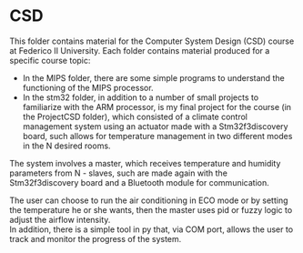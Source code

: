 # CSD
This folder contains material for the Computer System Design (CSD) course at Federico II University. 
Each folder contains material produced for a specific course topic:

- In the MIPS folder, there are some simple programs to understand the functioning of the MIPS processor.
- In the stm32 folder, in addition to a number of small projects to familiarize with the ARM processor, is my final project for the course (in the ProjectCSD folder), which consisted of a climate control management system using an actuator made with a Stm32f3discovery board, such allows for temperature management in two different modes in the N desired rooms. 

The system involves a master, which receives temperature and humidity parameters from N - slaves, such are made again with the Stm32f3discovery board and a Bluetooth module for communication. 

The user can choose to run the air conditioning in ECO mode or by setting the temperature he or she wants, then the master uses pid or fuzzy logic to adjust the airflow intensity.  
In addition, there is a simple tool in py that, via COM port, allows the user to track and monitor the progress of the system.
